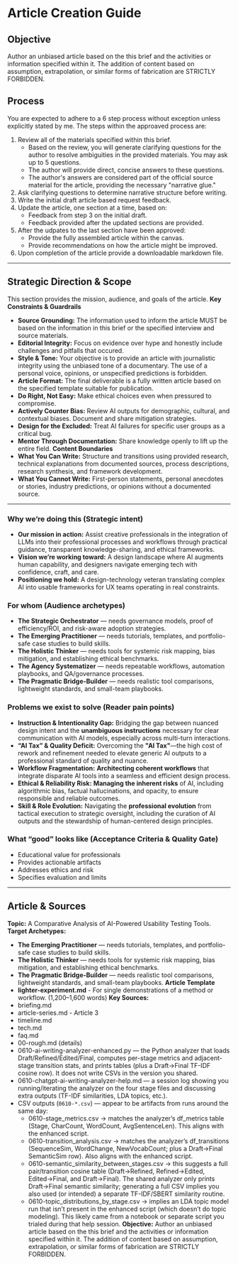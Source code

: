 # Article Creation Guide

## Objective
Author an unbiased article based on the this brief and the activities or information specified within it. The addition of content based on assumption, extrapolation, or similar forms of fabrication are STRICTLY FORBIDDEN.

## Process
You are expected to adhere to a 6 step process without exception unless explicitly stated by me. The steps within the approaved process are:
1. Review all of the materials specified within this brief.
   - Based on the review, you will generate clarifying questions for the author to resolve ambiguities in the provided materials. You may ask up to 5 questions.
   - The author will provide direct, concise answers to these questions.
   - The author's answers are considered part of the official source material for the article, providing the necessary "narrative glue."
2. Ask clarifying questions to determine narrative structure before writing.
3. Write the initial draft article based request feedback.
4. Update the article, one section at a time, based on:
   - Feedback from step 3 on the initial draft.
   - Feedback provided after the updated sections are provided.
5. After the udpates to the last section have been approved:
   - Provide the fully assembled article within the canvas.
   - Provide recommendations on how the article might be improved.
6. Upon completion of the article provide a downloadable markdown file.

---

## Strategic Direction & Scope
This section provides the mission, audience, and goals of the article.
**Key Constraints & Guardrails**
   - **Source Grounding:** The information used to inform the article MUST be based on the information in this brief or the specified interview and source materials.
   - **Editorial Integrity:** Focus on evidence over hype and honestly include challenges and pitfalls that occured.
   - **Style & Tone:** Your objective is to provide an article with journalistic integrity using the unbiased tone of a documentary. The use of a personal voice, opinions, or unspecified predictions is forbidden.
   - **Article Format:** The final deliverable is a fully written article based on the specified template suitable for publication.
   - **Do Right, Not Easy:** Make ethical choices even when pressured to compromise.
   - **Actively Counter Bias:** Review AI outputs for demographic, cultural, and contextual biases. Document and share mitigation strategies.
   - **Design for the Excluded:** Treat AI failures for specific user groups as a critical bug.
   - **Mentor Through Documentation:** Share knowledge openly to lift up the entire field.
**Content Boundaries**
   - **What You Can Write:** Structure and transitions using provided research, technical explanations from documented sources, process descriptions, research synthesis, and framework development.
   - **What You Cannot Write:** First-person statements, personal anecdotes or stories, industry predictions, or opinions without a documented source.

---

### Why we’re doing this (Strategic intent)
   - **Our mission in action:** Assist creative professionals in the integration of LLMs into their professional processes and workflows through practical guidance, transparent knowledge-sharing, and ethical frameworks.
   - **Vision we’re working toward:** A design landscape where AI augments human capability, and designers navigate emerging tech with confidence, craft, and care.
   - **Positioning we hold:** A design-technology veteran translating complex AI into usable frameworks for UX teams operating in real constraints.

### For whom (Audience archetypes)
   - **The Strategic Orchestrator** — needs governance models, proof of efficiency/ROI, and risk-aware adoption strategies.
   - **The Emerging Practitioner** — needs tutorials, templates, and portfolio-safe case studies to build skills.
   - **The Holistic Thinker** — needs tools for systemic risk mapping, bias mitigation, and establishing ethical benchmarks.
   - **The Agency Systematizer** — needs repeatable workflows, automation playbooks, and QA/governance processes.
   - **The Pragmatic Bridge-Builder** — needs realistic tool comparisons, lightweight standards, and small-team playbooks.

### Problems we exist to solve (Reader pain points)
   - **Instruction & Intentionality Gap:** Bridging the gap between nuanced design intent and the **unambiguous instructions** necessary for clear communication with AI models, especially across multi-turn interactions.
   - **“AI Tax” & Quality Deficit:** Overcoming the **"AI Tax"**—the high cost of rework and refinement needed to elevate generic AI outputs to a professional standard of quality and nuance.
   - **Workflow Fragmentation:** **Architecting coherent workflows** that integrate disparate AI tools into a seamless and efficient design process.
   - **Ethical & Reliability Risk:** **Managing the inherent risks** of AI, including algorithmic bias, factual hallucinations, and opacity, to ensure responsible and reliable outcomes.
   - **Skill & Role Evolution:** Navigating the **professional evolution** from tactical execution to strategic oversight, including the curation of AI outputs and the stewardship of human-centered design principles.

### What “good” looks like (Acceptance Criteria & Quality Gate)
   - Educational value for professionals
   - Provides actionable artifacts
   - Addresses ethics and risk
   - Specifies evaluation and limits

---

## Article & Sources
**Topic:**
A Comparative Analysis of AI-Powered Usability Testing Tools.
**Target Archetypes:**
   - **The Emerging Practitioner** — needs tutorials, templates, and portfolio-safe case studies to build skills.
   - **The Holistic Thinker** — needs tools for systemic risk mapping, bias mitigation, and establishing ethical benchmarks.
   - **The Pragmatic Bridge-Builder** — needs realistic tool comparisons, lightweight standards, and small-team playbooks.
**Article Template**
   - **lighter-experiment.md** - For single demonstrations of a method or workflow. (1,200–1,600 words)
**Key Sources:**
   - briefing.md
   - article-series.md - Article 3
   - timeline.md
   - tech.md
   - faq.md
   - 00-rough.md (details)
   - 0610-ai-writing-analyzer-enhanced.py — the Python analyzer that loads Draft/Refined/Edited/Final, computes per-stage metrics and adjacent-stage transition stats, and prints tables (plus a Draft→Final TF-IDF cosine row). It does not write CSVs in the version you shared. 
   - 0610-chatgpt-ai-writing-analyzer-help.md — a session log showing you running/iterating the analyzer on the four stage files and discussing extra outputs (TF-IDF similarities, LDA topics, etc.). 
   - CSV outputs (`0610-*.csv`) — appear to be artifacts from runs around the same day:
	   - 0610-stage_metrics.csv → matches the analyzer’s df_metrics table (Stage, CharCount, WordCount, AvgSentenceLen). This aligns with the enhanced script. 
	   - 0610-transition_analysis.csv → matches the analyzer’s df_transitions (SequenceSim, WordChange, NewVocabCount; plus a Draft→Final SemanticSim row). Also aligns with the enhanced script. 
	   - 0610-semantic_similarity_between_stages.csv → this suggests a full pair/transition cosine table (Draft→Refined, Refined→Edited, Edited→Final, and Draft→Final). The shared analyzer only prints Draft→Final semantic similarity; generating a full CSV implies you also used (or intended) a separate TF-IDF/SBERT similarity routine. 
	   - 0610-topic_distributions_by_stage.csv → implies an LDA topic model run that isn’t present in the enhanced script (which doesn’t do topic modeling). This likely came from a notebook or separate script you trialed during that help session.
**Objective:**
Author an unbiased article based on the this brief and the activities or information specified within it. The addition of content based on assumption, extrapolation, or similar forms of fabrication are STRICTLY FORBIDDEN.